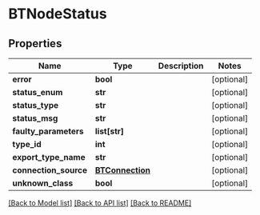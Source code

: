 # BTNodeStatus

## Properties
Name | Type | Description | Notes
------------ | ------------- | ------------- | -------------
**error** | **bool** |  | [optional] 
**status_enum** | **str** |  | [optional] 
**status_type** | **str** |  | [optional] 
**status_msg** | **str** |  | [optional] 
**faulty_parameters** | **list[str]** |  | [optional] 
**type_id** | **int** |  | [optional] 
**export_type_name** | **str** |  | [optional] 
**connection_source** | [**BTConnection**](BTConnection.md) |  | [optional] 
**unknown_class** | **bool** |  | [optional] 

[[Back to Model list]](../README.md#documentation-for-models) [[Back to API list]](../README.md#documentation-for-api-endpoints) [[Back to README]](../README.md)


